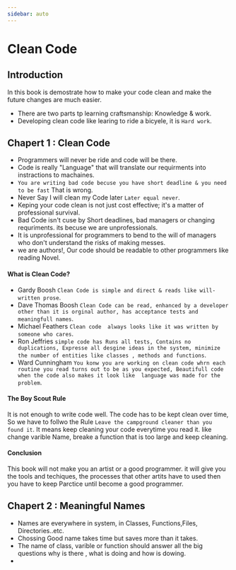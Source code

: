 ```yaml
---
sidebar: auto
---
```


# Clean Code

## Introduction

In this book is demostrate how to make your code clean and make the future changes are much easier. 
   
 - There are two parts tp learning craftsmanship: Knowledge & work.
 - Developing clean code like learing to ride a bicyele, it is `Hard work`.

## Chapert 1 : Clean Code
- Programmers will never be ride and code will be there.
- Code is really "Language" that will translate our requirments into instractions to machaines.
- `You are writing bad code becuse you have short deadline & you need to be fast` That is wrong.
- Never Say I will clean my Code later `Later equal never`.
- Keping your code clean is not just cost effective; it's a matter of professional survival.
- Bad Code isn't cuse by Short deadlines, bad managers or changing requriments. its becuse we are unprofessionals.
- It is unprofessional for programmers to bend to the will of managers who don't understand the risks of making messes.
- we are authors!, Our code should be readable to other programmers like  reading Novel.


#### What is Clean Code?

- Gardy Boosh `Clean Code is simple and direct & reads like will-written prose`.
- Dave Thomas Boosh `Clean Code can be read, enhanced by a developer other than it is orginal author, has acceptance tests and meaningfull names`.
- Michael Feathers `Clean code  always looks like it was written by someone who cares`.
- Ron Jeffries `simple code has Runs all tests, Contains no duplications, Expresse all desgine ideas in the system, minimize the number of entities like classes , methods and functions`.
- Ward Cunningham `You konw you are working on clean code whrn each routine you read turns out to be as you expected, Beautifull code when the code also makes it look like  language was made for the problem`.

#### The Boy Scout Rule
It is not enough to write code well. The code has to be kept clean over time, So we have to follwo the Rule `Leave the campground cleaner than you found it`. It means keep cleaning your code everytime you read it. like change varible Name, breake a function that is too large and keep cleaning. 

#### Conclusion
This book will not make you an artist or  a good programmer. it will give you the tools and techiques, the processes that other artits have to used then you have to keep Parctice until become a good programmer.



## Chapert 2 : Meaningful Names
- Names are everywhere in system, in Classes, Functions,Files, Directories..etc. 
- Chossing Good name takes time but saves more than it takes.
- The name of class, varible or function should answer all the big questions why is there , what is doing and how is dowing.
- 
 
 
